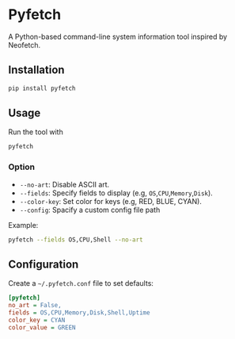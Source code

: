 # Pyfetch

A Python-based command-line system information tool inspired by Neofetch.

## Installation 

```bash
pip install pyfetch
```

## Usage
Run the tool with
```bash
pyfetch
```
### Option
- `--no-art`: Disable ASCII art.
- `--fields`: Specify fields to display (e.g, `OS`,`CPU`,`Memory`,`Disk`).
- `--color-key`: Set color for keys (e.g, RED, BLUE, CYAN).
- `--config`: Spacify a custom config file path

Example:
```bash
pyfetch --fields OS,CPU,Shell --no-art
```

## Configuration
Create a `~/.pyfetch.conf` file to set defaults:
```ini
[pyfetch]
no_art = False,
fields = OS,CPU,Memory,Disk,Shell,Uptime
color_key = CYAN
color_value = GREEN